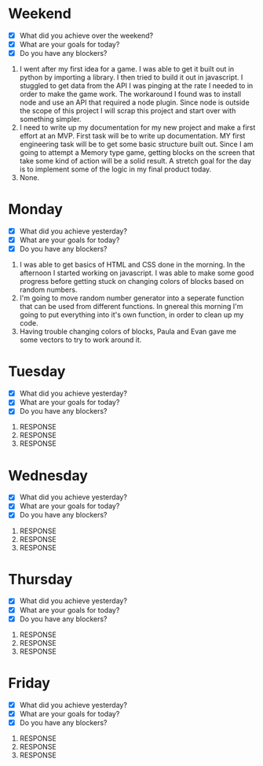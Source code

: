 # Weekend
- [x] What did you achieve over the weekend?
- [x] What are your goals for today?
- [x] Do you have any blockers?
1. I went after my first idea for a game. I was able to get it built out in python by importing a library. I then tried to build it out in javascript. I stuggled to get data from the API I was pinging at the rate I needed to in order to make the game work. The workaround I found was to install node and use an API that required a node plugin. Since node is outside the scope of this project I will scrap this project and start over with something simpler. 
2. I need to write up my documentation for my new project and make a first effort at an MVP. First task will be to write up documentation. MY first engineering task will be to get some basic structure built out. Since I am going to attempt a Memory type game, getting blocks on the screen that take some kind of action will be a solid result. A stretch goal for the day is to implement some of the logic in my final product today. 
3. None. 

# Monday
- [x] What did you achieve yesterday?
- [x] What are your goals for today?
- [x] Do you have any blockers?
1. I was able to get basics of HTML and CSS done in the morning. In the afternoon I started working on javascript. I was able to make some good progress before getting stuck on changing colors of blocks based on random numbers. 
2. I'm going to move random number generator into a seperate function that can be used from different functions. In gnereal this morning I'm going to put everything into it's own function, in order to clean up my code. 
3. Having trouble changing colors of blocks, Paula and Evan gave me some vectors to try to work around it. 

# Tuesday
- [x] What did you achieve yesterday?
- [x] What are your goals for today?
- [x] Do you have any blockers?
1. RESPONSE
2. RESPONSE
3. RESPONSE

# Wednesday
- [x] What did you achieve yesterday?
- [x] What are your goals for today?
- [x] Do you have any blockers?
1. RESPONSE
2. RESPONSE
3. RESPONSE

# Thursday
- [x] What did you achieve yesterday?
- [x] What are your goals for today?
- [x] Do you have any blockers?
1. RESPONSE
2. RESPONSE
3. RESPONSE

# Friday
- [x] What did you achieve yesterday?
- [x] What are your goals for today?
- [x] Do you have any blockers?
1. RESPONSE
2. RESPONSE
3. RESPONSE

